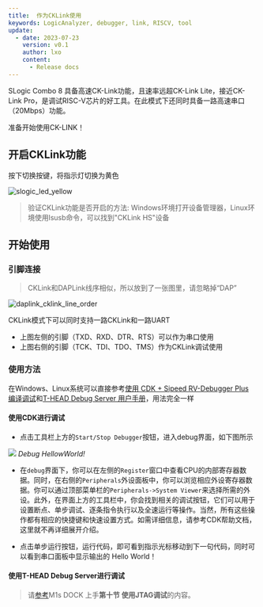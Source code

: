 ```yaml
---
title:  作为CKLink使用
keywords: LogicAnalyzer, debugger, link, RISCV, tool
update:
  - date: 2023-07-23
    version: v0.1
    author: lxo
    content:
      - Release docs
---
```


SLogic Combo 8 具备高速CK-Link功能，且速率远超CK-Link Lite，接近CK-Link Pro，是调试RISC-V芯片的好工具。在此模式下还同时具备一路高速串口（20Mbps）功能。

准备开始使用CK-LINK！

## 开启CKLink功能

按下切换按键，将指示灯切换为黄色

![slogic_led_yellow](./assets/use_cklink_function/slogic_led_yellow.png)

> 验证CKLink功能是否开启的方法:
> Windows环境打开设备管理器，Linux环境使用lsusb命令，可以找到"CKLink HS"设备

## 开始使用

### 引脚连接

> CKLink和DAPLink线序相似，所以放到了一张图里，请忽略掉“DAP”

![daplink_cklink_line_order](./assets/use_daplink_function/daplink_cklink_line_order.png)

CKLink模式下可以同时支持一路CKLink和一路UART

- 上图左侧的引脚（TXD、RXD、DTR、RTS）可以作为串口使用
- 上图右侧的引脚（TCK、TDI、TDO、TMS）作为CKLink调试使用

### 使用方法

 在Windows、Linux系统可以直接参考[使用 CDK + Sipeed RV-Debugger Plus 编译调试](https://bouffalolab.gitee.io/bl_mcu_sdk/get_started/cdk_rv_debugger_plus.html#cdk-sipeed-rv-debugger-plus)和[T-HEAD Debug Server 用户手册](https://occ.t-head.cn/document?temp=introduction-2&slug=t-head-debug-server-user-manual)，用法完全一样
 
#### 使用CDK进行调试

- 点击工具栏上方的`Start/Stop Debugger`按钮，进入debug界面，如下图所示

![](./assets/use_cklink_function/cklink_cdk_debug.png)
_Debug HellowWorld!_

- 在`debug`界面下，你可以在左侧的`Register`窗口中查看CPU的内部寄存器数据。同时，在右侧的`Peripherals`外设面板中，你可以浏览相应外设寄存器数据。你可以通过顶部菜单栏的`Peripherals->System Viewer`来选择所需的外设。此外，在界面上方的工具栏中，你会找到相关的调试按钮，它们可以用于设置断点、单步调试、逐条指令执行以及全速运行等操作。当然，所有这些操作都有相应的快捷键和快速设置方式。如需详细信息，请参考CDK帮助文档，这里就不再详细展开介绍。

- 点击单步运行按钮，运行代码，即可看到指示光标移动到下一句代码，同时可以看到串口面板中显示输出的 Hello World！

#### 使用T-HEAD Debug Server进行调试

> 请[参考](../../maix/m1s/other/start.md)M1s DOCK 上手**第十节 使用JTAG调试**的内容。
